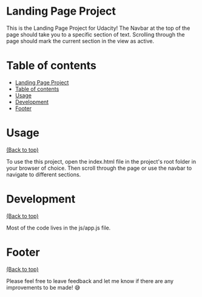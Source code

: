

# Landing Page Project

This is the Landing Page Project for Udacity! The Navbar at the top of the page should take you to a specific section of text. Scrolling through the page should mark the current section in the view as active.


# Table of contents

- [Landing Page Project](#landing-page-project)
- [Table of contents](#table-of-contents)
- [Usage](#usage)
- [Development](#development)
- [Footer](#footer)


# Usage
[(Back to top)](#table-of-contents)

To use the this project, open the index.html file in the project's root folder in your browser of choice. Then scroll through the page or use the navbar to navigate to different sections.


# Development
[(Back to top)](#table-of-contents)

Most of the code lives in the js/app.js file.


# Footer
[(Back to top)](#table-of-contents)

Please feel free to leave feedback and let me know if there are any improvements to be made! 😅
